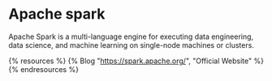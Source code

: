 # Apache spark

Apache Spark is a multi-language engine for executing data engineering, data science, and machine learning on single-node machines or clusters.

{% resources %}
  {% Blog "https://spark.apache.org/", "Official Website" %}
{% endresources %}
